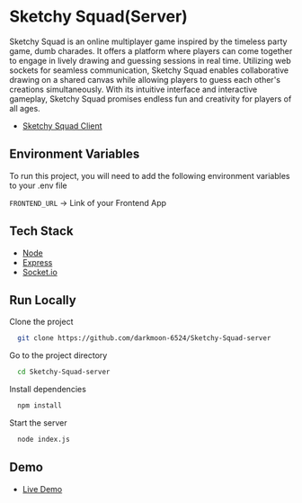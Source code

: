
# Sketchy Squad(Server)

Sketchy Squad is an online multiplayer game inspired by the timeless party game, dumb charades. It offers a platform where players can come together to engage in lively drawing and guessing sessions in real time. Utilizing web sockets for seamless communication, Sketchy Squad enables collaborative drawing on a shared canvas while allowing players to guess each other's creations simultaneously. With its intuitive interface and interactive gameplay, Sketchy Squad promises endless fun and creativity for players of all ages.

* [Sketchy Squad Client](https://github.com/darkmoon-6524/Sketchy-Squad-client)


## Environment Variables

To run this project, you will need to add the following environment variables to your .env file

`FRONTEND_URL` -> Link of your Frontend App



## Tech Stack

* [Node](https://nodejs.org/en)
* [Express](https://expressjs.com/)
* [Socket.io](https://socket.io/)

## Run Locally

Clone the project

```bash
  git clone https://github.com/darkmoon-6524/Sketchy-Squad-server
```

Go to the project directory

```bash
  cd Sketchy-Squad-server
```

Install dependencies

```bash
  npm install
```

Start the server

```bash
  node index.js
```


## Demo

* [Live Demo](https://collab4good-backend.onrender.com)